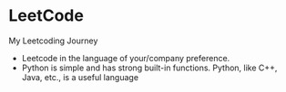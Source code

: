 # LeetCode

My Leetcoding Journey

- Leetcode in the language of your/company preference.
- Python is simple and has strong built-in functions. Python, like C++, Java, etc., is a useful language
